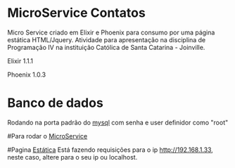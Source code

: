 # MicroService Contatos
Micro Service criado em Elixir e Phoenix para consumo por uma página estática HTML/Jquery. Atividade para apresentação na disciplina de Programação IV na instituição Católica de Santa Catarina - Joinville.


Elixir 1.1.1

Phoenix 1.0.3

# Banco de dados  
  Rodando na porta padrão do [mysql](https://github.com/eduardobarbiero/microservice-contacts/blob/master/microservice/config/dev.exs) com senha e user definidor como "root"
  
#Para rodar o [MicroService](https://github.com/eduardobarbiero/microservice-contacts/tree/master/microservice)
  
#Pagina [Estática](https://github.com/eduardobarbiero/microservice-contacts/blob/master/microservice-static/index.html)
  Está fazendo requisições para o ip http://192.168.1.33, neste caso, altere para o seu ip ou localhost.

